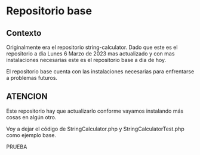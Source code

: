 # Repositorio base
## Contexto
Originalmente era el repositorio string-calculator.
Dado que este es el repositorio a dia Lunes 6 Marzo de 2023 mas actualizado 
y con mas instalaciones necesarias este es el repositorio base a dia de hoy.

El repositorio base cuenta con las instalaciones necesarias para enfrentarse
a problemas futuros.

## ATENCION
Este repositorio hay que actualizarlo conforme vayamos instalando más cosas
en algún otro. 

Voy a dejar el código de StringCalculator.php y StringCalculatorTest.php como
ejemplo base.

PRUEBA
